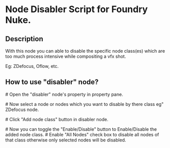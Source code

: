 # Node Disabler Script for Foundry Nuke.

## Description

With this node you can able to disable the specific node class(es) which are
too much process intensive while compositing a vfx shot.

Eg: ZDefocus, Oflow, etc.

## How to use "disabler" node?

\# Open the "disabler" node's property in property pane.

\# Now select a node or nodes which you want to disable by there class eg" ZDefocus node.

\# Click "Add node class" button in disabler node.

\# Now you can toggle the "Enable/Disable" button to Enable/Disable the added node class.
\# Enable "All Nodes" check box to disable all nodes of that class otherwise
only selected nodes will be disabled.

